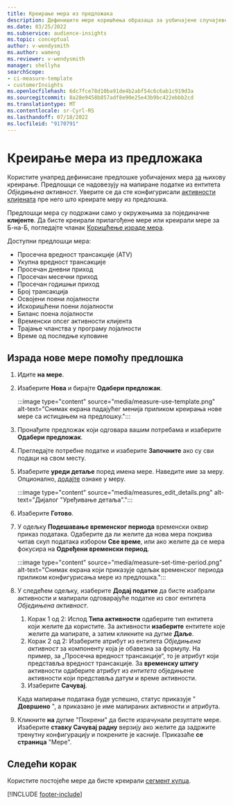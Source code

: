 ```yaml
---
title: Креирање мера из предложака
description: Дефинишите мере коришћења образаца за уобичајене случајеве коришћења.
ms.date: 03/25/2022
ms.subservice: audience-insights
ms.topic: conceptual
author: v-wendysmith
ms.author: wameng
ms.reviewer: v-wendysmith
manager: shellyha
searchScope:
- ci-measure-template
- customerInsights
ms.openlocfilehash: 6dc7fce78d10ba91de4b2abf54c6c6ab1c919d3a
ms.sourcegitcommit: 8a28e9458b857adf8e90e25e43b9bc422ebbb2cd
ms.translationtype: MT
ms.contentlocale: sr-Cyrl-RS
ms.lasthandoff: 07/18/2022
ms.locfileid: "9170791"
---
```

# <a name="create-measures-from-templates"></a>Креирање мера из предложака

Користите унапред дефинисане предлошке уобичајених мера [за](measures.md) њихову креирање. Предлошци се надовезују на мапиране податке из ентитета *Обједињена активност*. Уверите се да сте конфигурисали [активности клијената](activities.md) пре него што креирате меру из предлошка.

Предлошци мера су подржани само у окружењима за појединачне **клијенте**. Да бисте креирали прилагођене мере или креирали мере за Б-на-Б, погледајте чланак [Коришћење израде мера](measure-builder.md).

Доступни предлошци мера:
- Просечна вредност трансакције (ATV)
- Укупна вредност трансакције
- Просечан дневни приход
- Просечан месечни приход
- Просечан годишњи приход
- Број трансакција
- Освојени поени лојалности
- Искоришћени поени лојалности
- Биланс поена лојалности
- Временски опсег активности клијента
- Трајање чланства у програму лојалности
- Време од последње куповине

## <a name="build-a-new-measure-using-a-template"></a>Израда нове мере помоћу предлошка

1. Идите **на мере**.

1. Изаберите **Нова** и бирајте **Одабери предложак**.

   :::image type="content" source="media/measure-use-template.png" alt-text="Снимак екрана падајућег менија приликом креирања нове мере са истицањем на предлошку.":::

1. Пронађите предложак који одговара вашим потребама и изаберите **Одабери предложак**.

1. Прегледајте потребне податке и изаберите **Започните** ако су сви подаци на свом месту.

1. Изаберите **уреди детаље** поред имена мере. Наведите име за меру. Опционално, [додајте](work-with-tags-columns.md#manage-tags) ознаке у меру.

   :::image type="content" source="media/measures_edit_details.png" alt-text="Дијалог &quot;Уређивање детаља&quot;.":::

1. Изаберите **Готово**.

1. У одељку **Подешавање временског периода** временски оквир приказ података. Одаберите да ли желите да нова мера покрива читав скуп података избором **Све време**, или ако желите да се мера фокусира на **Одређени временски период**.

   :::image type="content" source="media/measure-set-time-period.png" alt-text="Снимак екрана који приказује одељак временског периода приликом конфигурисања мере из предлошка.":::

1. У следећем одељку, изаберите **Додај податке** да бисте изабрали активности и мапирали одговарајуће податке из свог ентитета *Обједињена активност*.

    1. Корак 1 од 2: Испод **Типа активности** одаберите тип ентитета који желите да користите. За активности **изаберите** ентитете које желите да мапирате, а затим кликните на дугме **Даље**.
    1. Корак 2 од 2: Изаберите атрибут из ентитета *Обједињена активност* за компоненту која је обавезна за формулу. На пример, за „Просечна вредност трансакције“, то је атрибут који представља вредност трансакције. За **временску штигу** активности одаберите атрибут из *ентитета* обједињене активности који представља датум и време активности.
    1. Изаберите **Сачувај**.

    Када мапирање података буде успешно, статус приказује " **Довршено** ", а приказано је име мапираних активности и атрибута.

1. Кликните **на** дугме "Покрени" да бисте израчунали резултате мере. Изаберите **ставку Сачувај радну** верзију ако желите да задржите тренутну конфигурацију и покрените је касније. Приказаће **се страница** "Мере".

## <a name="next-step"></a>Следећи корак

Користите постојеће мере да бисте креирали [сегмент купца](segments.md).

[!INCLUDE [footer-include](includes/footer-banner.md)]
